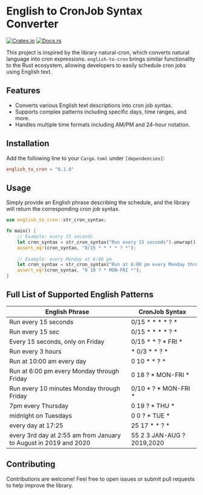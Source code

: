# English to CronJob Syntax Converter
[![Crates.io](https://img.shields.io/crates/v/english-to-cron.svg)](https://crates.io/crates/english-to-cron)
[![Docs.rs](https://docs.rs/english-to-cron/badge.svg)](https://docs.rs/english-to-cron)

This project is inspired by the library natural-cron, which converts natural language into cron expressions. `english-to-cron` brings similar functionality to the Rust ecosystem, allowing developers to easily schedule cron jobs using English text.


## Features

- Converts various English text descriptions into cron job syntax.
- Supports complex patterns including specific days, time ranges, and more.
- Handles multiple time formats including AM/PM and 24-hour notation.

## Installation

Add the following line to your `Cargo.toml` under `[dependencies]`:

```toml
english_to_cron = "0.1.0" 
```

## Usage
Simply provide an English phrase describing the schedule, and the library will return the corresponding cron job syntax.
```rust
use english_to_cron::str_cron_syntax;

fn main() {
    // Example: every 15 seconds
    let cron_syntax = str_cron_syntax("Run every 15 seconds").unwrap();
    assert_eq!(cron_syntax, "0/15 * * * * ? *");
    
    // Example: every Monday at 6:00 pm
    let cron_syntax = str_cron_syntax("Run at 6:00 pm every Monday through Friday").unwrap();
    assert_eq!(cron_syntax, "0 18 ? * MON-FRI *");
}
```

## Full List of Supported English Patterns

| English Phrase | CronJob Syntax |
|------------------------------------------------------------------	|---------------------------- |
| Run every 15 seconds | 0/15 * * * * ? * |
| Run every 15 sec | 0/15 * * * * ? * |
| Every 15 seconds, only on Friday | 0/15 * * ? * FRI * |
| Run every 3 hours | * 0/3 * * ? * |
| Run at 10:00 am every day | 0 10 * * ? * |
| Run at 6:00 pm every Monday through Friday | 0 18 ? * MON-FRI * |
| Run every 10 minutes Monday through Friday | 0/10 * ? * MON-FRI * |
| 7pm every Thursday | 0 19 ? * THU * |
| midnight on Tuesdays | 0 0 ? * TUE * |
| every day at 17:25 | 25 17 * * ? * |
| every 3rd day at 2:55 am from January to August in 2019 and 2020 | 55 2 3 JAN-AUG ? 2019,2020 |

## Contributing
Contributions are welcome! Feel free to open issues or submit pull requests to help improve the library.